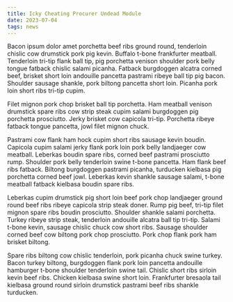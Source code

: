 ```yaml
---
title: Icky Cheating Procurer Undead Module
date: 2023-07-04
tags: news
---
```


Bacon ipsum dolor amet porchetta beef ribs ground round, tenderloin chislic cow drumstick pork pig kevin.  Buffalo t-bone frankfurter meatball.  Tenderloin tri-tip flank ball tip, pig porchetta venison shoulder pork belly tongue fatback chislic salami picanha.  Fatback burgdoggen alcatra corned beef, brisket short loin andouille pancetta pastrami ribeye ball tip pig bacon.  Shoulder sausage shankle, pork biltong pancetta short loin.  Picanha pork loin short ribs tri-tip cupim.

Filet mignon pork chop brisket ball tip porchetta.  Ham meatball venison drumstick spare ribs cow strip steak cupim salami burgdoggen pig porchetta prosciutto.  Jerky brisket cow capicola tri-tip.  Porchetta ribeye fatback tongue pancetta, jowl filet mignon chuck.

Pastrami cow flank ham hock cupim short ribs sausage kevin boudin.  Capicola cupim salami jerky flank pork loin pork belly landjaeger cow meatball.  Leberkas boudin spare ribs, corned beef pastrami prosciutto rump.  Shoulder pork belly tenderloin swine t-bone pancetta.  Ham flank beef ribs fatback.  Biltong burgdoggen pastrami picanha, turducken kielbasa pig porchetta corned beef jowl.  Leberkas kevin shankle sausage salami, t-bone meatball fatback kielbasa boudin spare ribs.

Leberkas cupim drumstick pig short loin beef pork chop landjaeger ground round beef ribs ribeye capicola strip steak doner.  Rump pig beef, tri-tip filet mignon spare ribs boudin prosciutto.  Shoulder shankle salami porchetta.  Turkey ribeye strip steak, tenderloin andouille alcatra ball tip tri-tip.  Salami t-bone kevin, sausage chislic chuck cow short ribs.  Sausage shoulder corned beef cow biltong pork chop prosciutto.  Pork chop flank pork ham brisket biltong.

Spare ribs biltong cow chislic tenderloin, pork picanha chuck swine turkey.  Bacon turkey biltong, burgdoggen flank pork loin pancetta andouille hamburger t-bone shoulder tenderloin swine tail.  Chislic short ribs sirloin kevin beef ribs.  Chicken kielbasa swine short loin.  Frankfurter bresaola tail kielbasa ground round sirloin drumstick pastrami beef ribs shankle turducken.